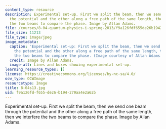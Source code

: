 ```yaml
---
content_type: resource
description: Experimental set-up. First we split the beam, then we send one beam through
  the potential and the other along a free path of the same length, then we interfere
  the two beams to compare the phase. Image by Allan Adams.
file: /courses/8-04-quantum-physics-i-spring-2013/f9a126fdf655de26b194279aa4e2a62b_8-04s13.jpg
file_size: 11213
file_type: image/jpeg
image_metadata:
  caption: 'Experimental set-up: First we split the beam, then we send one beam through
    the potential and the other along a free path of the same length, then we interfere
    the two beams to compare the phase. (Image courtesy of Allan Adams.)'
  credit: Image by Allan Adams.
  image-alt: Lines and boxes showing experimental set-up.
learning_resource_types: []
license: https://creativecommons.org/licenses/by-nc-sa/4.0/
ocw_type: OCWImage
resourcetype: Image
title: 8-04s13.jpg
uid: f9a126fd-f655-de26-b194-279aa4e2a62b
---
```

Experimental set-up. First we split the beam, then we send one beam through the potential and the other along a free path of the same length, then we interfere the two beams to compare the phase. Image by Allan Adams.